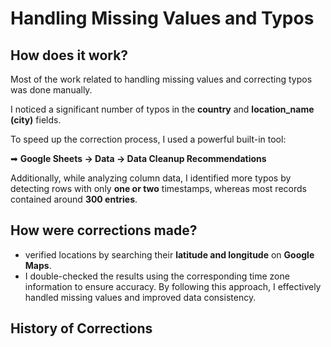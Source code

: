 # Handling Missing Values and Typos
## How does it work?

Most of the work related to handling missing values and correcting typos was done manually.

I noticed a significant number of typos in the **country** and **location_name (city)** fields. 

To speed up the correction process, I used a powerful built-in tool:


➡ **Google Sheets → Data → Data Cleanup Recommendations**

Additionally, while analyzing column data, I identified more typos by detecting rows with only **one or two** timestamps, whereas most records contained around **300 entries**.

## How were corrections made?
* verified locations by searching their **latitude and longitude** on **Google Maps**.
* I double-checked the results using the corresponding time zone information to ensure accuracy.
By following this approach, I effectively handled missing values and improved data consistency.

## History of Corrections

